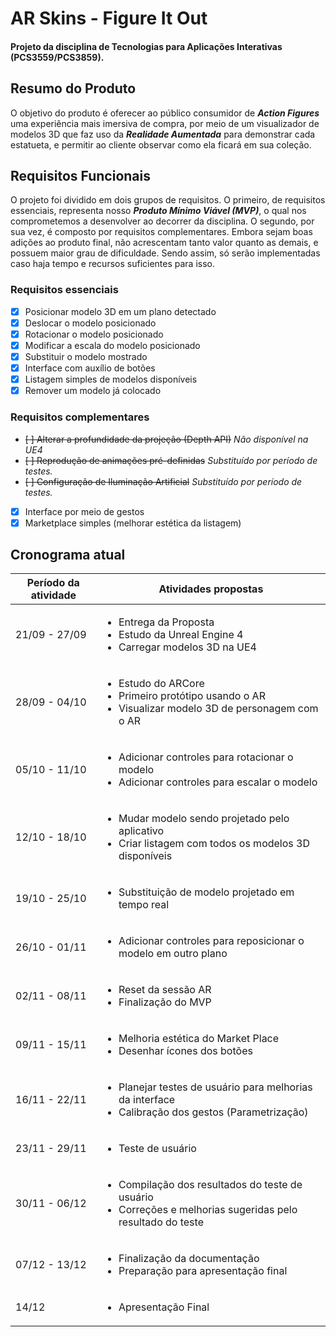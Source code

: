 # AR Skins - Figure It Out

#### Projeto da disciplina de Tecnologias para Aplicações Interativas (PCS3559/PCS3859).

## Resumo do Produto

O objetivo do produto é oferecer ao público consumidor de **_Action Figures_** uma experiência mais imersiva de compra, por meio de um visualizador de modelos 3D que faz uso da **_Realidade Aumentada_** para demonstrar cada estatueta, e permitir ao cliente observar como ela ficará em sua coleção.

## Requisitos Funcionais

O projeto foi dividido em dois grupos de requisitos. O primeiro, de requisitos essenciais, representa nosso **_Produto Mínimo Viável (MVP)_**, o qual nos comprometemos a desenvolver ao decorrer da disciplina. O segundo, por sua vez, é composto por requisitos complementares. Embora sejam boas adições ao produto final, não acrescentam tanto valor quanto as demais, e possuem maior grau de dificuldade. Sendo assim, só serão implementadas caso haja tempo e recursos suficientes para isso.

### Requisitos essenciais

- [x] Posicionar modelo 3D em um plano detectado
- [x] Deslocar o modelo posicionado
- [x] Rotacionar o modelo posicionado
- [x] Modificar a escala do modelo posicionado
- [x] Substituir o modelo mostrado
- [x] Interface com auxílio de botões
- [x] Listagem simples de modelos disponíveis
- [x] Remover um modelo já colocado

### Requisitos complementares

- ~~[ ] Alterar a profundidade da projeção (Depth API)~~ _Não disponível na UE4_
- ~~[ ] Reprodução de animações pré-definidas~~ _Substituído por período de testes._
- ~~[ ] Configuração de Iluminação Artificial~~ _Substituído por período de testes._
- [x] Interface por meio de gestos
- [x] Marketplace simples (melhorar estética da listagem)

## Cronograma atual

| Período da atividade | Atividades propostas                                                                                                                                            |
| -------------------- | --------------------------------------------------------------------------------------------------------------------------------------------------------------- |
| 21/09 - 27/09        | <ul><li>Entrega da Proposta</li><li>Estudo da Unreal Engine 4</li><li>Carregar modelos 3D na UE4</li></ul>                                                      |
| 28/09 - 04/10        | <ul><li>Estudo do ARCore</li><li>Primeiro protótipo usando o AR</li><li>Visualizar modelo 3D de personagem com o AR</li></ul>                                   |
| 05/10 - 11/10        | <ul><li>Adicionar controles para rotacionar o modelo</li><li>Adicionar controles para escalar o modelo</li></ul>                                                |
| 12/10 - 18/10        | <ul><li>Mudar modelo sendo projetado pelo aplicativo</li><li>Criar listagem com todos os modelos 3D disponíveis</li></ul>                                       |
| 19/10 - 25/10        | <ul><li>Substituição de modelo projetado em tempo real</li></ul>                                                                                                |
| 26/10 - 01/11        | <ul><li>Adicionar controles para reposicionar o modelo em outro plano</li></ul>                                                                                 |
| 02/11 - 08/11        | <ul><li>Reset da sessão AR</li><li>Finalização do MVP</li></ul>                                                                                                 |
| 09/11 - 15/11        | <ul><li>Melhoria estética do Market Place</li><li>Desenhar ícones dos botões</li></ul>                                                                          |
| 16/11 - 22/11        | <ul><li>Planejar testes de usuário para melhorias da interface</li><li>Calibração dos gestos (Parametrização)</li></ul>                                         |
| 23/11 - 29/11        | <ul><li>Teste de usuário</li></ul>                                                                                                                              |
| 30/11 - 06/12        | <ul><li>Compilação dos resultados do teste de usuário</li><li>Correções e melhorias sugeridas pelo resultado do teste</li></ul>                                 |
| 07/12 - 13/12        | <ul><li>Finalização da documentação</li><li>Preparação para apresentação final</li></ul>                                                                        |
| 14/12                | <ul><li>Apresentação Final</li></ul>                                                                                                                            |
